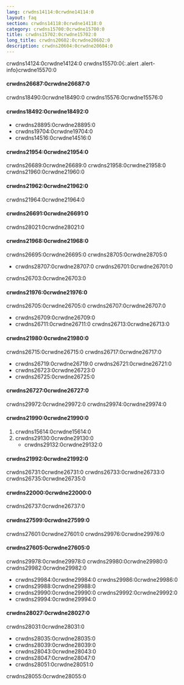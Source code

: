 ```yaml
---
lang: crwdns14114:0crwdne14114:0
layout: faq
section: crwdns14118:0crwdne14118:0
category: crwdns15700:0crwdne15700:0
title: crwdns15702:0crwdne15702:0
long_title: crwdns20602:0crwdne20602:0
description: crwdns20604:0crwdne20604:0
---
```


crwdns14124:0crwdne14124:0
crwdns15570:0{:.alert .alert-info}crwdne15570:0

#### crwdns26687:0crwdne26687:0
crwdns18490:0crwdne18490:0 crwdns15576:0crwdne15576:0

#### crwdns18492:0crwdne18492:0
- crwdns28895:0crwdne28895:0
- crwdns19704:0crwdne19704:0
- crwdns14516:0crwdne14516:0

#### crwdns21954:0crwdne21954:0
crwdns26689:0crwdne26689:0 crwdns21958:0crwdne21958:0 crwdns21960:0crwdne21960:0

#### crwdns21962:0crwdne21962:0
crwdns21964:0crwdne21964:0

#### crwdns26691:0crwdne26691:0
crwdns28021:0crwdne28021:0

#### crwdns21968:0crwdne21968:0
crwdns26695:0crwdne26695:0 crwdns28705:0crwdne28705:0
- crwdns28707:0crwdne28707:0 crwdns26701:0crwdne26701:0

crwdns26703:0crwdne26703:0

#### crwdns21976:0crwdne21976:0
crwdns26705:0crwdne26705:0 crwdns26707:0crwdne26707:0

- crwdns26709:0crwdne26709:0
- crwdns26711:0crwdne26711:0 crwdns26713:0crwdne26713:0

#### crwdns21980:0crwdne21980:0
crwdns26715:0crwdne26715:0 crwdns26717:0crwdne26717:0
- crwdns26719:0crwdne26719:0 crwdns26721:0crwdne26721:0
- crwdns26723:0crwdne26723:0
- crwdns26725:0crwdne26725:0

#### crwdns26727:0crwdne26727:0
crwdns29972:0crwdne29972:0 crwdns29974:0crwdne29974:0

#### crwdns21990:0crwdne21990:0
1. crwdns15614:0crwdne15614:0
1. crwdns29130:0crwdne29130:0
   - crwdns29132:0crwdne29132:0

#### crwdns21992:0crwdne21992:0
crwdns26731:0crwdne26731:0 crwdns26733:0crwdne26733:0 crwdns26735:0crwdne26735:0

#### crwdns22000:0crwdne22000:0
crwdns26737:0crwdne26737:0

#### crwdns27599:0crwdne27599:0
crwdns27601:0crwdne27601:0 crwdns29976:0crwdne29976:0

#### crwdns27605:0crwdne27605:0
crwdns29978:0crwdne29978:0 crwdns29980:0crwdne29980:0 crwdns29982:0crwdne29982:0
- crwdns29984:0crwdne29984:0 crwdns29986:0crwdne29986:0
- crwdns29988:0crwdne29988:0
- crwdns29990:0crwdne29990:0 crwdns29992:0crwdne29992:0
- crwdns29994:0crwdne29994:0

#### crwdns28027:0crwdne28027:0
crwdns28031:0crwdne28031:0
- crwdns28035:0crwdne28035:0
- crwdns28039:0crwdne28039:0
- crwdns28043:0crwdne28043:0
- crwdns28047:0crwdne28047:0
- crwdns28051:0crwdne28051:0

crwdns28055:0crwdne28055:0
